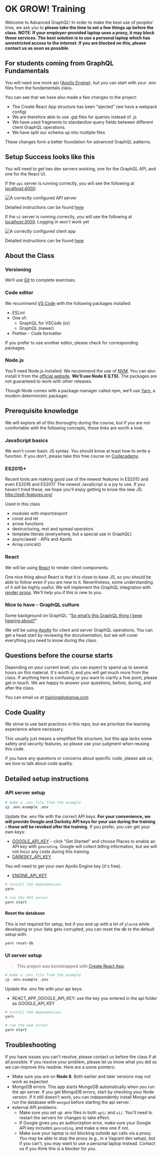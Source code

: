 # OK GROW! Training

Welcome to Advanced GraphQL! In order to make the best use of peoples' time, we ask you to **please take the time to set a few things up before the class. NOTE: If your employer-provided laptop uses a proxy, it may block these services. The best solution is to use a personal laptop which has unrestricted access to the internet. If you are blocked on this, please contact us as soon as possible**.

## For students coming from GraphQL Fundamentals

You will need one more api ([Apollo Engine](https://engine.apollographql.com/)), but you can start with your .env files from the fundamentals class.

You can see that we have also made a few changes to the project:

- The Create React App structure has been "ejected" (we have a webpack config)
- We are therefore able to use .gql files for queries instead of .js
- We have used fragments to standardize query fields between different client GraphQL operations.
- We have split our schema up into multiple files

These changes form a better foundation for advanced GraphQL patterns.

## Setup Success looks like this

You will need to get two dev servers working, one for the GraphQL API, and one for the React UI.

If the `api` server is running correctly, you will see the following at [localhost:4000](http://localhost:4000):

![A correctly configured API server](screenshots/graphql_playground_screenshot.png)

Detailed instructions can be found [here](#API-server-setup)

If the `ui` server is running correctly, you will see the following at [localhost:3000](http://localhost:3000/). Logging in won't work yet

![A correctly configured client app](screenshots/ui_screenshot.png)

Detailed instructions can be found [here](#UI-server-setup)

## About the Class

### Versioning

We’ll use [Git](https://git-scm.com/book/en/v2/Getting-Started-Installing-Git) to complete exercises.

### Code editor

We recommend [VS Code](https://code.visualstudio.com/) with the following packages installed:

- ESLint
- One of:
  - GraphQL for VSCode (or)
  - GraphQL (newer)
- Prettier - Code formatter

If you prefer to use another editor, please check for corresponding packages.

### Node.js

You’ll need Node.js installed. We recommend the use of [NVM](https://nvm.sh). You can also install it from the [official website](https://nodejs.org). **We’ll use Node 8 (LTS).** The packages are not guaranteed to work with other releases.

Though Node comes with a package manager called npm, we’ll use [Yarn](https://yarnpkg.com), a modern deterministic packager.

## Prerequisite knowledge

We will explore all of this thoroughly during the course, but if you are not comfortable with the following concepts, these links are worth a look.

### JavaScript basics

We won’t cover basic JS syntax. You should know at least how to write a function. If you don’t, please take this free course on [Codecademy](https://www.codecademy.com).

### ES2015+

Recent tools are making good use of the newest features in ES2015 and even ES2016 and ES2017. The newest JavaScript is a joy to use. If you haven't tried these, we hope you'll enjoy getting to know the new JS: http://es6-features.org/

Used in this class

- modules with import/export
- const and let
- arrow functions
- destructuring, rest and spread operators
- template literals (everywhere, but a special use in GraphQL)
- async/await - APIs and Apollo
- Array.concat()

### React

We will be using [React](https://facebook.github.io/react/) to render client components.

One nice thing about React is that it is close to base JS, so you should be able to follow even if you are new to it. Nevertheless, some understanding of it will be highly useful. We will implement the GraphQL integration with [render props](https://reactjs.org/docs/render-props.html). We'll help you if this is new to you.

### Nice to have - GraphQL culture

Some background on GraphQL: “[So what’s this GraphQL thing I keep hearing about?](https://medium.freecodecamp.com/so-whats-this-graphql-thing-i-keep-hearing-about-baf4d36c20cf)”

We will be using [Apollo](https://www.apollographql.com/docs/) for client and server GraphQL operations. You can get a head start by reviewing the documentation, but we will cover everything you need to know during the class.

## Questions before the course starts

Depending on your current level, you can expect to spend up to several hours on this material. It's worth it, and you will get much more from the class. If anything here is confusing or you want to clarify a fine point, please get in touch. We are happy to answer your questions, before, during, and after the class.

You can email us at [training@okgrow.com](mailto:training@okgrow.com)

## Code Quality

We strive to use best practices in this repo, but we prioritize the learning experience where necessary.

This usually just means a simplified file structure, but this app lacks some safety and security features, so please use your judgment when reusing this code.

If you have any questions or concerns about specific code, please ask us; we love to talk about code quality.

## Detailed setup instructions

### API server setup

```sh
# make a .env file from the example
cp .env.example .env
```

Update the .env file with the correct API keys. **For your convenience, we will provide Google and Darksky API keys for your use during the training – these will be revoked after the training.** If you prefer, you can get your own keys:

- [GOOGLE_API_KEY](https://cloud.google.com/maps-platform) – click "Get Started" and choose Places to enable an API key with `geocoding`. Google will collect billing information, but we will not incur any costs during this training.
- [DARKSKY_API_KEY](https://darksky.net/dev)

You will need to get your own Apollo Engine key (it's free).

- [ENGINE_API_KEY](https://engine.apollographql.com/)

```sh
# install the dependencies
yarn

# run the API server
yarn start
```

#### Reset the database

This is not required for setup, but if you end up with a lot of `place`s while developing or your data gets corrupted, you can reset the db to the default setup with:

```sh
yarn reset-db
```

### UI server setup

> This project was bootstrapped with [Create React App](https://github.com/facebookincubator/create-react-app).

```sh
# make a .env file from the example
cp .env.example .env
```

Update the .env file with your api keys:

- REACT_APP_GOOGLE_API_KEY: use the key you entered in the api folder as GOOGLE_API_KEY

```sh
# install the dependencies
yarn

# run the web server
yarn start
```

## Troubleshooting

If you have issues you can't resolve, please contact us before the class if at all possible. If you resolve your problem, please let us know what you did so we can improve this readme. Here are a some pointers:

- Make sure you are on **Node 8**. Both earlier and later versions may not work as expected.
- MongoDB errors: This app starts MongoDB automatically when you run the api server. If you get MongoDB errors, start by checking your Node version. If it still doesn't work, you can independently install Mongo and run the database with `mongod` before starting the api server.
- external API problems:
  - Make sure you set up .env files in both `api/` and `ui/`. You'll need to restart the servers for changes to take effect.
  - If Google gives you an authorization error, make sure your Google API key includes `geocoding`, and make a new one if not.
  - Make sure your laptop is not blocking outside api calls via a proxy. You may be able to stop the proxy (e.g., in a Vagrant dev setup), but if you can't, you may want to use a personal laptop instead. Contact us if you think this is a blocker for you.
